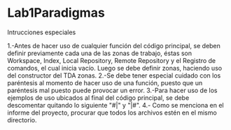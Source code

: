 # Lab1Paradigmas

Intrucciones especiales

1.-Antes de hacer uso de cualquier función del código principal, se deben definir previamente cada una de las zonas de trabajo, éstas son Workspace, Index, Local Repository, Remote Repository y el Registro de comandos, el cual inicia vacío. Luego se debe definir zonas, haciendo uso del constructor del TDA zonas.
2.-Se debe tener especial cuidado con los paréntesis al momento de hacer uso de una función, puesto que un paréntesis mal puesto puede provocar un error.
3.-Para hacer uso de los ejemplos de uso ubicados al final del código principal, se debe descomentar quitando lo siguiente "#|" y "|#".
4.- Como se menciona en el informe del proyecto, procurar que todos los archivos estén en el mismo directorio.

